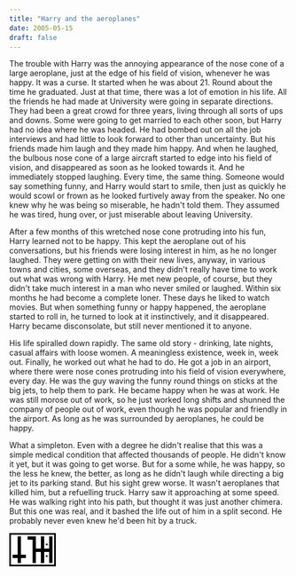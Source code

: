 ```yaml
---
title: "Harry and the aeroplanes"
date: 2005-05-15
draft: false
---
```


The trouble with Harry was the annoying appearance of the nose cone of a large aeroplane, just at the edge of his field of vision, whenever he was happy.  It was a curse.  It started when he was about 21.  Round about the time he graduated.  Just at that time, there was a lot of emotion in his life.  All the friends he had made at University were going in separate directions.  They had been a great crowd for three years, living through all sorts of ups and downs.  Some were going to get married to each other soon, but Harry had no idea where he was headed.  He had bombed out on all the job interviews and had little to look forward to other than uncertainty.  But his friends made him laugh and they made him happy.  And when he laughed, the bulbous nose cone of a large aircraft started to edge into his field of vision, and disappeared as soon as he looked towards it.  And he immediately stopped laughing.  Every time, the same thing.  Someone would say something funny, and Harry would start to smile, then just as quickly he would scowl or frown as he looked furtively away from the speaker.  No one knew why he was being so miserable, he hadn't told them.  They assumed he was tired, hung over, or just miserable about leaving University.

After a few months of this wretched nose cone protruding into his fun, Harry learned not to be happy.  This kept the aeroplane out of his conversations, but his friends were losing interest in him, as he no longer laughed.  They were getting on with their new lives, anyway, in various towns and cities, some overseas, and they didn't really have time to work out what was wrong with Harry.  He met new people, of course, but they didn't take much interest in a man who never smiled or laughed.  Within six months he had become a complete loner.  These days he liked to watch movies.  But when something funny or happy happened, the aeroplane started to roll in, he turned to look at it instinctively, and it disappeared.  Harry became disconsolate, but still never mentioned it to anyone.

His life spiralled down rapidly.  The same old story - drinking, late nights, casual affairs with loose women.  A meaningless existence, week in, week out.  Finally, he worked out what he had to do.  He got a job in an airport, where there were nose cones protruding into his field of vision everywhere, every day.  He was the guy waving the funny round things on sticks at the big jets, to help them to park.  He became happy when he was at work.  He was still morose out of work, so he just worked long shifts and shunned the company of people out of work, even though he was popular and friendly in the airport. As long as he was surrounded by aeroplanes, he could be happy.

What a simpleton.  Even with a degree he didn't realise that this was a simple medical condition that affected thousands of people.  He didn't know it yet, but it was going to get worse.  But for a some while, he was happy, so the less he knew, the better, as long as he didn't laugh while directing a big jet to its parking stand.  But his sight grew worse.  It wasn't aeroplanes that killed him, but a refuelling truck.  Harry saw it approaching at some speed.  He was walking right into his path, but thought it was just another chimera.  But this one was real, and it bashed the life out of him in a split second.  He probably never even knew he'd been hit by a truck.

![](/images/grids/f26.gif)
